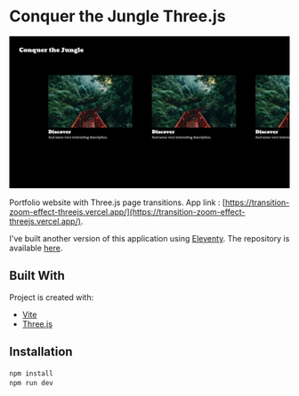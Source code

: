 # Conquer the Jungle Three.js

![Design preview](./preview.png)

Portfolio website with Three.js page transitions. App link : [https://transition-zoom-effect-threejs.vercel.app/](https://transition-zoom-effect-threejs.vercel.app/).

I've built another version of this application using [Eleventy](https://www.11ty.dev/). The repository is available [here](https://github.com/killian-dv/transition-zoom-effect-eleventy).

## Built With

Project is created with:

- [Vite](https://vitejs.dev/)
- [Three.js](https://threejs.org/)

## Installation

```bash
npm install
npm run dev
```
